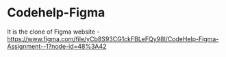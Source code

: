 # Codehelp-Figma
It is the clone of Figma website - https://www.figma.com/file/yCb8S93CG1ckFBLeFQy98l/CodeHelp-Figma-Assignment--1?node-id=48%3A42
